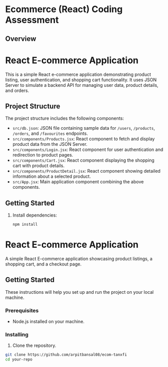 # Ecommerce (React) Coding Assessment

## Overview
# React E-commerce Application

This is a simple React e-commerce application demonstrating product listing, user authentication, and shopping cart functionality. It uses JSON Server to simulate a backend API for managing user data, product details, and orders.

## Project Structure

The project structure includes the following components:

- `src/db.json`: JSON file containing sample data for `/users`, `/products`, `/orders`, and `/favourites` endpoints.
- `src/components/Products.jsx`: React component to fetch and display product data from the JSON Server.
- `src/components/Login.jsx`: React component for user authentication and redirection to product pages.
- `src/components/Cart.jsx`: React component displaying the shopping cart with product details.
- `src/components/ProductDetail.jsx`: React component showing detailed information about a selected product.
- `src/App.jsx`: Main application component combining the above components.

## Getting Started

1. Install dependencies:

   ```bash
   npm install

# React E-commerce Application

A simple React E-commerce application showcasing product listings, a shopping cart, and a checkout page.

## Getting Started

These instructions will help you set up and run the project on your local machine.

### Prerequisites

- Node.js installed on your machine.

### Installing

1. Clone the repository.

```bash
git clone https://github.com/arpitbansal08/ecom-tanxfi
cd your-repo
